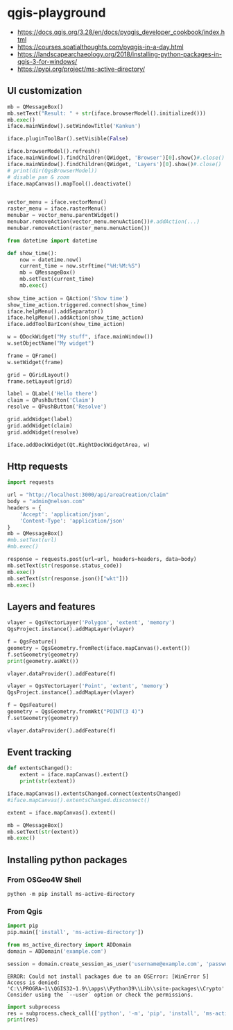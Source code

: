 # qgis-playground

* https://docs.qgis.org/3.28/en/docs/pyqgis_developer_cookbook/index.html
* https://courses.spatialthoughts.com/pyqgis-in-a-day.html
* https://landscapearchaeology.org/2018/installing-python-packages-in-qgis-3-for-windows/
* https://pypi.org/project/ms-active-directory/

## UI customization
```python
mb = QMessageBox()
mb.setText("Result: " + str(iface.browserModel().initialized()))
mb.exec()
iface.mainWindow().setWindowTitle('Kankun')

iface.pluginToolBar().setVisible(False)

iface.browserModel().refresh()
iface.mainWindow().findChildren(QWidget, 'Browser')[0].show()#.close()
iface.mainWindow().findChildren(QWidget, 'Layers')[0].show()#.close()
# print(dir(QgsBrowserModel))
# disable pan & zoom
iface.mapCanvas().mapTool().deactivate()


vector_menu = iface.vectorMenu()
raster_menu = iface.rasterMenu()
menubar = vector_menu.parentWidget()
menubar.removeAction(vector_menu.menuAction())#.addAction(...)
menubar.removeAction(raster_menu.menuAction())
```
```python
from datetime import datetime

def show_time():
    now = datetime.now()
    current_time = now.strftime("%H:%M:%S")
    mb = QMessageBox()
    mb.setText(current_time)
    mb.exec()
    
show_time_action = QAction('Show time')
show_time_action.triggered.connect(show_time)
iface.helpMenu().addSeparator()
iface.helpMenu().addAction(show_time_action)
iface.addToolBarIcon(show_time_action)
```
```python
w = QDockWidget("My stuff", iface.mainWindow())
w.setObjectName("My widget")

frame = QFrame()
w.setWidget(frame)

grid = QGridLayout()
frame.setLayout(grid)

label = QLabel('Hello there')
claim = QPushButton('Claim')
resolve = QPushButton('Resolve')

grid.addWidget(label)
grid.addWidget(claim)
grid.addWidget(resolve)

iface.addDockWidget(Qt.RightDockWidgetArea, w)
```
## Http requests

```python
import requests

url = "http://localhost:3000/api/areaCreation/claim"
body = "admin@nelson.com"
headers = {
    'Accept': 'application/json',
    'Content-Type': 'application/json'
}
mb = QMessageBox()
#mb.setText(url)
#mb.exec()

response = requests.post(url=url, headers=headers, data=body)
mb.setText(str(response.status_code))
mb.exec()
mb.setText(str(response.json()["wkt"]))
mb.exec()
```
## Layers and features

```python
vlayer = QgsVectorLayer('Polygon', 'extent', 'memory')
QgsProject.instance().addMapLayer(vlayer)

f = QgsFeature()
geometry = QgsGeometry.fromRect(iface.mapCanvas().extent())
f.setGeometry(geometry)
print(geometry.asWkt())

vlayer.dataProvider().addFeature(f)

```
```python
vlayer = QgsVectorLayer('Point', 'extent', 'memory')
QgsProject.instance().addMapLayer(vlayer)

f = QgsFeature()
geometry = QgsGeometry.fromWkt("POINT(3 4)")
f.setGeometry(geometry)

vlayer.dataProvider().addFeature(f)
```
## Event tracking
```python
def extentsChanged():
    extent = iface.mapCanvas().extent()
    print(str(extent))

iface.mapCanvas().extentsChanged.connect(extentsChanged)
#iface.mapCanvas().extentsChanged.disconnect()

extent = iface.mapCanvas().extent()

mb = QMessageBox()
mb.setText(str(extent))
mb.exec()
```
## Installing python packages

### From OSGeo4W Shell
```shell
python -m pip install ms-active-directory
```

### From Qgis
```python
import pip
pip.main(['install', 'ms-active-directory'])

from ms_active_directory import ADDomain
domain = ADDomain('example.com')

session = domain.create_session_as_user('username@example.com', 'password')
```
```
ERROR: Could not install packages due to an OSError: [WinError 5] Access is denied: 'C:\\PROGRA~1\\QGIS32~1.9\\apps\\Python39\\Lib\\site-packages\\Crypto'
Consider using the `--user` option or check the permissions.
```
```python
import subprocess
res = subprocess.check_call(['python', '-m', 'pip', 'install', 'ms-active-directory'])
print(res)
```
